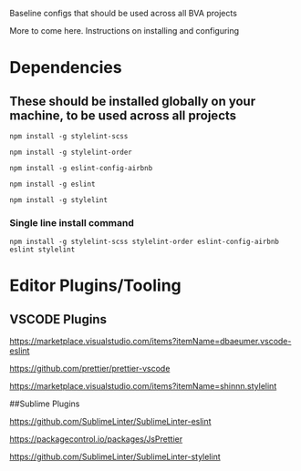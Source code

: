 Baseline configs that should be used across all BVA projects

More to come here. Instructions on installing and configuring

# Dependencies

## These should be installed globally on your machine, to be used across all projects

`npm install -g stylelint-scss`

`npm install -g stylelint-order`

`npm install -g eslint-config-airbnb`

`npm install -g eslint`

`npm install -g stylelint`

### Single line install command

`npm install -g stylelint-scss stylelint-order eslint-config-airbnb eslint stylelint`

# Editor Plugins/Tooling

## VSCODE Plugins

https://marketplace.visualstudio.com/items?itemName=dbaeumer.vscode-eslint

https://github.com/prettier/prettier-vscode

https://marketplace.visualstudio.com/items?itemName=shinnn.stylelint

##Sublime Plugins

https://github.com/SublimeLinter/SublimeLinter-eslint

https://packagecontrol.io/packages/JsPrettier

https://github.com/SublimeLinter/SublimeLinter-stylelint
